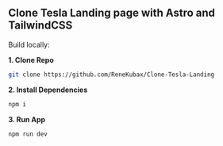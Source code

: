 ## Clone Tesla Landing page with Astro and TailwindCSS

Build locally:

**1. Clone Repo**

```bash
git clone https://github.com/ReneKubax/Clone-Tesla-Landing
```

**2. Install Dependencies**

```bash
npm i
```


**3. Run App**

```bash
npm run dev
```
